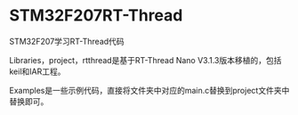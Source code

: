 # STM32F207RT-Thread

STM32F207学习RT-Thread代码

Libraries，project，rtthread是基于RT-Thread Nano V3.1.3版本移植的，包括keil和IAR工程。

Examples是一些示例代码，直接将文件夹中对应的main.c替换到project文件夹中替换即可。

